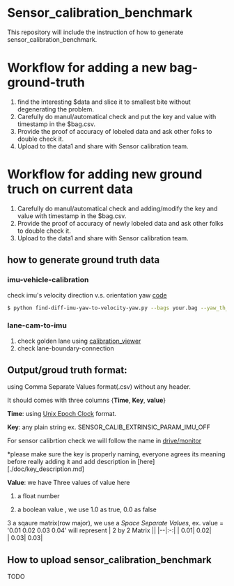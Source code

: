 # Sensor_calibration_benchmark
  This repository will include the instruction of how to generate sensor_calibration_benchmark.

# Workflow for adding a new bag-ground-truth
1. find the interesting $data and slice it to smallest bite without degenerating the problem.
2. Carefully do manul/automatical check and put the key and value with timestamp in the $bag.csv.
3. Provide the proof of accuracy of lobeled data and ask other folks to double check it.
4. Upload to the data1 and share with Sensor calibration team.

# Workflow for adding new ground truch on current data
1. Carefully do manul/automatical check and adding/modify the key and value with timestamp in the $bag.csv.
2. Provide the proof of accuracy of newly lobeled data and ask other folks to double check it.
3. Upload to the data1 and share with Sensor calibration team.

## how to generate ground truth data

### imu-vehicle-calibration

check imu's velocity direction v.s. orientation yaw [code](./scripts/find-diff-imu-yaw-to-velocity-yaw.py)
```bash
$ python find-diff-imu-yaw-to-velocity-yaw.py --bags your.bag --yaw_th_in_rad 0.0085
```

### lane-cam-to-imu
1. check golden lane using [calibration_viewer](./scripts/calibration_viewer/README.md)
2. check lane-boundary-connection

## Output/groud truth format:
 using Comma Separate Values format(.csv) without any header. 
 
 It should comes with three columns {**Time**, **Key**, **value**}
 
 **Time**: using [Unix Epoch Clock](https://en.wikipedia.org/wiki/Unix_time) format. 
 
 **Key**: any plain string ex. SENSOR_CALIB_EXTRINSIC_PARAM_IMU_OFF
 
 For sensor calibrtion check we will follow the name in [drive/monitor](https://github.com/PlusAI/drive/blob/master/protos/monitor/status_report_msg.proto)
 
 *please make sure the key is properly naming, everyone agrees its meaning before really adding it and add description in [here][./doc/key_description.md]
 
 **Value**: we have Three values of value here
 1. a float number
 
 2. a boolean value , we use 1.0 as true, 0.0 as false

 3 a sqaure matrix(row major), we use a *Space Separate Values*, 
 ex. value = '0.01 0.02 0.03 0.04' will represent
      | 2 by 2 Matrix || 
      |--|:-:|
      | 0.01| 0.02|      
      | 0.03| 0.03|

## How to upload sensor_calibration_benchmark

TODO


 
 
 

 
 
 
 
 
